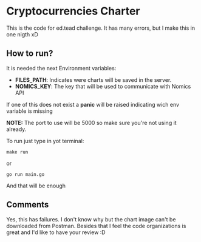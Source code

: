 # Cryptocurrencies Charter

This is the code for ed.tead challenge. It has many errors, but I make this in one nigth xD

## How to run?

It is needed the next Environment variables:
- **FILES_PATH**: Indicates were charts will be saved in the server.
- **NOMICS_KEY**: The key that will be used to communicate with Nomics API

If one of this does not exist a **panic** will be raised indicating wich env variable is missing

**NOTE:** The port to use will be 5000 so make sure you're not using it already.

To run just type in yot terminal:
```
make run
```
or
```
go run main.go
```
And that will be enough

## Comments

Yes, this has failures. I don't know why but the chart image can't be downloaded from Postman. Besides that I feel the code organizations is great and I'd like to have your review :D
